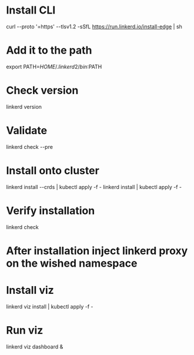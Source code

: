 # Install CLI
curl --proto '=https' --tlsv1.2 -sSfL https://run.linkerd.io/install-edge | sh
# Add it to the path
export PATH=$HOME/.linkerd2/bin:$PATH
# Check version
linkerd version
# Validate
linkerd check --pre
# Install onto cluster
linkerd install --crds | kubectl apply -f -
linkerd install | kubectl apply -f -
# Verify installation
linkerd check
# After installation inject linkerd proxy on the wished namespace

# Install viz
linkerd viz install | kubectl apply -f -
# Run viz
linkerd viz dashboard &